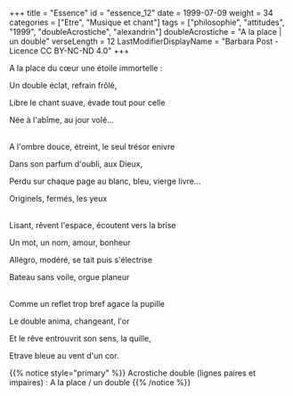 +++
title = "Essence"
id = "essence_12"
date = 1999-07-09
weight = 34
categories = ["Etre", "Musique et chant"]
tags = ["philosophie", "attitudes", "1999", "doubleAcrostiche", "alexandrin"]
doubleAcrostiche = "A la place | un double"
verseLength = 12
LastModifierDisplayName = "Barbara Post - Licence CC BY-NC-ND 4.0"
+++

A la place du cœur une étoile immortelle :

Un double éclat, refrain frôlé,

Libre le chant suave, évade tout pour celle

Née à l'abîme, au jour volé...

 \
A l'ombre douce, étreint, le seul trésor enivre

Dans son parfum d'oubli, aux Dieux,

Perdu sur chaque page au blanc, bleu, vierge livre...

Originels, fermés, les yeux

 \
Lisant, rêvent l'espace, écoutent vers la brise

Un mot, un nom, amour, bonheur

Allégro, modéré, se tait puis s'électrise

Bateau sans voile, orgue planeur

 \
Comme un reflet trop bref agace la pupille

Le double anima, changeant, l'or

Et le rêve entrouvrit son sens, la quille,

Etrave bleue au vent d'un cor.

{{% notice style="primary" %}}
Acrostiche double (lignes paires et impaires) : A la place / un double
{{% /notice %}}
